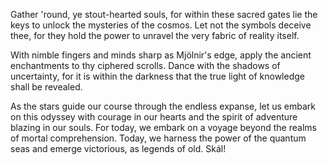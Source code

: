 Gather 'round, ye stout-hearted souls, for within these sacred gates lie the keys to unlock the mysteries of the cosmos. Let not the symbols deceive thee, for they hold the power to unravel the very fabric of reality itself.

With nimble fingers and minds sharp as Mjölnir's edge, apply the ancient enchantments to thy ciphered scrolls. Dance with the shadows of uncertainty, for it is within the darkness that the true light of knowledge shall be revealed.

As the stars guide our course through the endless expanse, let us embark on this odyssey with courage in our hearts and the spirit of adventure blazing in our souls. For today, we embark on a voyage beyond the realms of mortal comprehension. Today, we harness the power of the quantum seas and emerge victorious, as legends of old. Skál!
